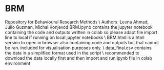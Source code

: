 # BRM
Repository for Behavioural Research Methods
\\
Authors: Leena Ahmad, Julio Guzman, Michal Konjevod
BRM.ipynb contains the jupyter notebook containing the code and outputs written in colab so please adapt file import line to local if running on local jupyter notebooks
\\
BRM.html is a html version to open in browser also containing code and outputs but that cannot be ran. included for visualisation purposes only.
\\
data_final.csv contains the data in a simplified format used in the script
\\
recommended to download the data locally first and then import and run ipynb file in colab environment

